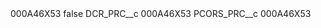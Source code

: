 <?xml version="1.0" encoding="UTF-8"?>
<CustomMetadata xmlns="http://soap.sforce.com/2006/04/metadata" xmlns:xsi="http://www.w3.org/2001/XMLSchema-instance" xmlns:xsd="http://www.w3.org/2001/XMLSchema">
    <label>000A46X53</label>
    <protected>false</protected>
    <values>
        <field>DCR_PRC__c</field>
        <value xsi:type="xsd:string">000A46X53</value>
    </values>
    <values>
        <field>PCORS_PRC__c</field>
        <value xsi:type="xsd:string">000A46X53</value>
    </values>
</CustomMetadata>

